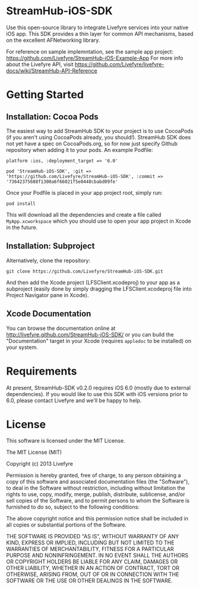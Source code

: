 StreamHub-iOS-SDK
=================

Use this open-source library to integrate Livefyre services into your native iOS
app.  This SDK provides a thin layer for common API mechanisms, based on the
excellent AFNetworking library.

For reference on sample implemntation, see the sample app project:
https://github.com/Livefyre/StreamHub-iOS-Example-App
For more info about the Livefyre API, visit
https://github.com/Livefyre/livefyre-docs/wiki/StreamHub-API-Reference

# Getting Started

## Installation: Cocoa Pods

The easiest way to add StreamHub SDK to your project is to use CocoaPods (if you
aren't using CocoaPods already, you should!). StreamHub SDK does not yet have a
spec on CocoaPods.org, so for now just specify Github repository when adding it
to your pods. An example Podfile:

    platform :ios, :deployment_target => '6.0'

    pod 'StreamHub-iOS-SDK', :git => 'https://github.com/Livefyre/StreamHub-iOS-SDK', :commit => '73642375688f1300a6f66021f5e0448cbabd09fe'

Once your Podfile is placed in your app project root, simply run:

    pod install

This will download all the dependencies and create a file called
`MyApp.xcworkspace` which you should use to open your app project in Xcode in
the future.

## Installation: Subproject

Alternatively, clone the repository:

    git clone https://github.com/Livefyre/StreamHub-iOS-SDK.git

And then add the Xcode project (LFSClient.xcodeproj) to your app as a subproject
(easily done by simply dragging the LFSClient.xcodeproj file into Project
Navigator pane in Xcode).

## Xcode Documentation

You can browse the documentation online at
http://livefyre.github.com/StreamHub-iOS-SDK/ or you can build the
"Documentation" target in your Xcode (requires `appledoc` to be installed) on
your system.

# Requirements

At present, StreamHub-SDK v0.2.0 requires iOS 6.0 (mostly due to external
dependencies). If you would like to use this SDK with iOS versions prior to 6.0,
please contact Livefyre and we'll be happy to help.

# License

This software is licensed under the MIT License.

The MIT License (MIT)

Copyright (c) 2013 Livefyre

Permission is hereby granted, free of charge, to any person obtaining a copy of
this software and associated documentation files (the "Software"), to deal in
the Software without restriction, including without limitation the rights to
use, copy, modify, merge, publish, distribute, sublicense, and/or sell copies
of the Software, and to permit persons to whom the Software is furnished to do
so, subject to the following conditions:

The above copyright notice and this permission notice shall be included in all
copies or substantial portions of the Software.

THE SOFTWARE IS PROVIDED "AS IS", WITHOUT WARRANTY OF ANY KIND, EXPRESS OR
IMPLIED, INCLUDING BUT NOT LIMITED TO THE WARRANTIES OF MERCHANTABILITY,
FITNESS FOR A PARTICULAR PURPOSE AND NONINFRINGEMENT. IN NO EVENT SHALL THE
AUTHORS OR COPYRIGHT HOLDERS BE LIABLE FOR ANY CLAIM, DAMAGES OR OTHER
LIABILITY, WHETHER IN AN ACTION OF CONTRACT, TORT OR OTHERWISE, ARISING FROM,
OUT OF OR IN CONNECTION WITH THE SOFTWARE OR THE USE OR OTHER DEALINGS IN THE
SOFTWARE.

